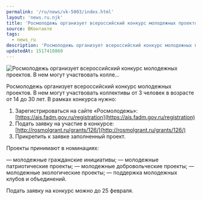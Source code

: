 ```yaml
---
permalink: '/ru/news/vk-5003/index.html'
layout: 'news.ru.njk'
title: 'Росмолодежь организует всероссийский конкурс молодежных проектов. В нем могут участвовать колле…'
source: ВКонтакте
tags:
  - news_ru
description: 'Росмолодежь организует всероссийский конкурс молодежных проектов. В нем могут участвовать колле…'
updatedAt: 1517410860
---
```

![Росмолодежь организует всероссийский конкурс молодежных проектов. В нем могут участвовать колле…](https://sun9-5.userapi.com/impf/c840621/v840621349/4f7e8/OoOt7LMRJ-8.jpg?size=1280x847&quality=96&sign=08ab6d40957c97523d15a60b09e0ebc0&c_uniq_tag=BHUxPu488IhVtTlI4C96Wafp9RY8sDrgP8pYxkVMpBw&type=album)

Росмолодежь организует всероссийский конкурс молодежных проектов. В нем могут участвовать коллективы от 3 человек в возрасте от 14 до 30 лет. В рамках конкурса нужно:

1) Зарегистрироваться на сайте «Росмолодежь»: [https://ais.fadm.gov.ru/registration](https://ais.fadm.gov.ru/registration)
2) Подать заявку на участие в конкурсе: [http://rosmolgrant.ru/grants/126/](http://rosmolgrant.ru/grants/126/)
3) Прикрепить к заявке заполненный проект.

Проекты принимают в номинациях:

— молодежные гражданские инициативы;
— молодежные патриотические проекты;
— молодежные добровольческие проекты;
— молодежные экологические проекты;
— поддержка молодежных клубов и объединений.

Подать заявку на конкурс можно до 25 февраля.
